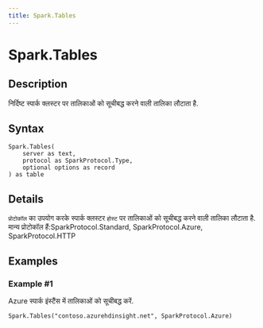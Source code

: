 ```yaml
---
title: Spark.Tables
---
```


# Spark.Tables


## Description

निर्दिष्ट स्पार्क क्लस्टर पर तालिकाओं को सूचीबद्ध करने वाली तालिका लौटाता है.


## Syntax

```powerquery
Spark.Tables(
    server as text,
    protocol as SparkProtocol.Type,
    optional options as record
) as table
```


## Details

<code>प्रोटोकॉल</code> का उपयोग करके स्पार्क क्लस्टर <code>होस्ट</code> पर तालिकाओं को सूचीबद्ध करने वाली तालिका लौटाता है.  मान्य प्रोटोकॉल हैं:SparkProtocol.Standard, SparkProtocol.Azure, SparkProtocol.HTTP


## Examples

### Example #1 
Azure स्पार्क इंस्टैंस में तालिकाओं को सूचीबद्ध करें.
```powerquery
Spark.Tables("contoso.azurehdinsight.net", SparkProtocol.Azure)
```



